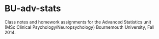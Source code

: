 BU-adv-stats
============

Class notes and homework assignments for the Advanced Statistics unit (MSc Clinical Psychology/Neuropsychology) Bournemouth University, Fall 2014.

